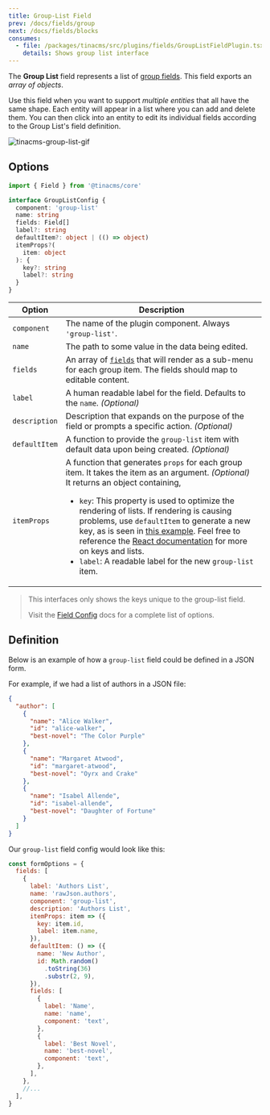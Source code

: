 ```yaml
---
title: Group-List Field
prev: /docs/fields/group
next: /docs/fields/blocks
consumes:
  - file: /packages/tinacms/src/plugins/fields/GroupListFieldPlugin.tsx
    details: Shows group list interface
---
```


The **Group List** field represents a list of [group fields](/docs/fields/group). This field exports an _array of objects_.

Use this field when you want to support _multiple entities_ that all have the same shape. Each entity will appear in a list where you can add and delete them. You can then click into an entity to edit its individual fields according to the Group List's field definition.

![tinacms-group-list-gif](/gif/group-list.gif)

## Options

```typescript
import { Field } from '@tinacms/core'

interface GroupListConfig {
  component: 'group-list'
  name: string
  fields: Field[]
  label?: string
  defaultItem?: object | (() => object)
  itemProps?(
    item: object
  ): {
    key?: string
    label?: string
  }
}
```

| Option        | Description                                                                                                                                                                                                                                                                                                                                                                                                                                                                                                                                                                                     |
| ------------- | ----------------------------------------------------------------------------------------------------------------------------------------------------------------------------------------------------------------------------------------------------------------------------------------------------------------------------------------------------------------------------------------------------------------------------------------------------------------------------------------------------------------------------------------------------------------------------------------------- |
| `component`   | The name of the plugin component. Always `'group-list'`.                                                                                                                                                                                                                                                                                                                                                                                                                                                                                                                                        |
| `name`        | The path to some value in the data being edited.                                                                                                                                                                                                                                                                                                                                                                                                                                                                                                                                                |
| `fields`      | An array of [`fields`](/docs/fields) that will render as a sub-menu for each group item. The fields should map to editable content.                                                                                                                                                                                                                                                                                                                                                                                                                                                             |
| `label`       | A human readable label for the field. Defaults to the `name`. _(Optional)_                                                                                                                                                                                                                                                                                                                                                                                                                                                                                                                      |
| `description` | Description that expands on the purpose of the field or prompts a specific action. _(Optional)_                                                                                                                                                                                                                                                                                                                                                                                                                                                                                                 |
| `defaultItem` | A function to provide the `group-list` item with default data upon being created. _(Optional)_                                                                                                                                                                                                                                                                                                                                                                                                                                                                                                  |
| `itemProps`   | A function that generates `props` for each group item. It takes the item as an argument. _(Optional)_ <br> It returns an object containing, <ul> <li>`key`: This property is used to optimize the rendering of lists. If rendering is causing problems, use `defaultItem` to generate a new key, as is seen in [this example](http://tinacms.org/docs/fields/group-list#definition). Feel free to reference the [React documentation](https://reactjs.org/docs/lists-and-keys.html) for more on keys and lists. </li> <li> `label`: A readable label for the new `group-list` item. </li> </ul> |

> This interfaces only shows the keys unique to the group-list field.
>
> Visit the [Field Config](/docs/fields) docs for a complete list of options.

## Definition

Below is an example of how a `group-list` field could be defined in a JSON form.

For example, if we had a list of authors in a JSON file:

```json
{
  "author": [
    {
      "name": "Alice Walker",
      "id": "alice-walker",
      "best-novel": "The Color Purple"
    },
    {
      "name": "Margaret Atwood",
      "id": "margaret-atwood",
      "best-novel": "Oyrx and Crake"
    },
    {
      "name": "Isabel Allende",
      "id": "isabel-allende",
      "best-novel": "Daughter of Fortune"
    }
  ]
}
```

Our `group-list` field config would look like this:

```javascript
const formOptions = {
  fields: [
    {
      label: 'Authors List',
      name: 'rawJson.authors',
      component: 'group-list',
      description: 'Authors List',
      itemProps: item => ({
        key: item.id,
        label: item.name,
      }),
      defaultItem: () => ({
        name: 'New Author',
        id: Math.random()
          .toString(36)
          .substr(2, 9),
      }),
      fields: [
        {
          label: 'Name',
          name: 'name',
          component: 'text',
        },
        {
          label: 'Best Novel',
          name: 'best-novel',
          component: 'text',
        },
      ],
    },
    //...
  ],
}
```
